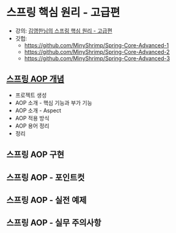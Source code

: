 # 스프링 핵심 원리 - 고급편

* 강의:
  [김영한님의 스프링 핵심 원리 - 고급편](https://www.inflearn.com/course/%EC%8A%A4%ED%94%84%EB%A7%81-%ED%95%B5%EC%8B%AC-%EC%9B%90%EB%A6%AC-%EA%B3%A0%EA%B8%89%ED%8E%B8/dashboard)
* 깃헙:
    * https://github.com/MinyShrimp/Spring-Core-Advanced-1
    * https://github.com/MinyShrimp/Spring-Core-Advanced-2
    * https://github.com/MinyShrimp/Spring-Core-Advanced-3

## [스프링 AOP 개념](강의/9강)

* 프로젝트 생성
* AOP 소개 - 핵심 기능과 부가 기능
* AOP 소개 - Aspect
* AOP 적용 방식
* AOP 용어 정리
* 정리

## 스프링 AOP 구현

## 스프링 AOP - 포인트컷

## 스프링 AOP - 실전 예제

## 스프링 AOP - 실무 주의사항